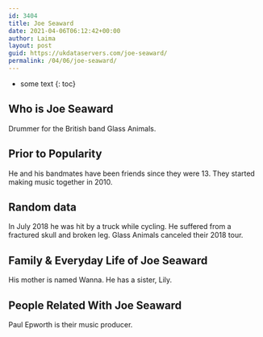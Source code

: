 ```yaml
---
id: 3404
title: Joe Seaward
date: 2021-04-06T06:12:42+00:00
author: Laima
layout: post
guid: https://ukdataservers.com/joe-seaward/
permalink: /04/06/joe-seaward/
---
```


* some text
{: toc}


## Who is Joe Seaward
                  
                  
                  
Drummer for the British band Glass Animals. 
                  
              
            
              
            
                
                
                
## Prior to Popularity
                  
                  
                  
He and his bandmates have been friends since they were 13. They started making music together in 2010. 
                  
              
            
              
            
                
                
                
## Random data
                  
                  
                  
In July 2018 he was hit by a truck while cycling. He suffered from a fractured skull and broken leg. Glass Animals canceled their 2018 tour. 
                  
              
            
              
            
                
                
                
## Family & Everyday Life of Joe Seaward
                  
                  
                  
His mother is named Wanna. He has a sister, Lily. 
                  
              
            
              
            
                
                
                
## People Related With Joe Seaward
                  
                  
                  
Paul Epworth is their music producer. 
                  
              
            
              
            
                
              
            
              
              
            
            
              
            
          
          
          